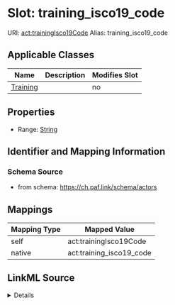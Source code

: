 

# Slot: training_isco19_code 



URI: [act:trainingIsco19Code](https://ch.paf.link/schema/actors/trainingIsco19Code)
Alias: training_isco19_code

<!-- no inheritance hierarchy -->





## Applicable Classes

| Name | Description | Modifies Slot |
| --- | --- | --- |
| [Training](Training.md) |  |  no  |






## Properties

* Range: [String](String.md)




## Identifier and Mapping Information






### Schema Source


* from schema: https://ch.paf.link/schema/actors




## Mappings

| Mapping Type | Mapped Value |
| ---  | ---  |
| self | act:trainingIsco19Code |
| native | act:training_isco19_code |




## LinkML Source

<details>
```yaml
name: training_isco19_code
from_schema: https://ch.paf.link/schema/actors
rank: 1000
slot_uri: act:trainingIsco19Code
alias: training_isco19_code
owner: Training
domain_of:
- Training
range: string

```
</details>